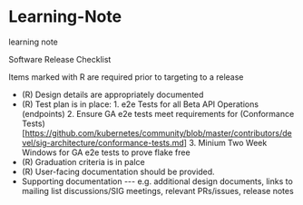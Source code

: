 # Learning-Note
learning note 


Software Release Checklist

Items marked with R are required prior to targeting to a release
- (R) Design details are appropriately documented
- (R) Test plan is in place: 1. e2e Tests for all Beta API Operations (endpoints) 2. Ensure GA e2e tests meet requirements for (Conformance Tests)[https://github.com/kubernetes/community/blob/master/contributors/devel/sig-architecture/conformance-tests.md]  3. Minium Two Week Windows for GA e2e tests to prove flake free
- (R) Graduation criteria is in palce
- (R) User-facing documentation should be provided.
- Supporting documentation --- e.g. additional design documents, links to mailing list discussions/SIG meetings, relevant PRs/issues, release notes
